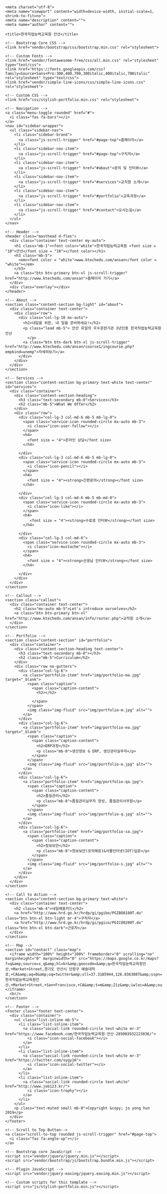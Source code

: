 <html lang="en">

  <head>

    <meta charset="utf-8">
    <meta name="viewport" content="width=device-width, initial-scale=1, shrink-to-fit=no">
    <meta name="description" content="">
    <meta name="author" content="">

    <title>한국직업능력교육원 안산</title>

    <!-- Bootstrap Core CSS -->
    <link href="vendor/bootstrap/css/bootstrap.min.css" rel="stylesheet">

    <!-- Custom Fonts -->
    <link href="vendor/fontawesome-free/css/all.min.css" rel="stylesheet" type="text/css">
    <link href="https://fonts.googleapis.com/css?family=Source+Sans+Pro:300,400,700,300italic,400italic,700italic" rel="stylesheet" type="text/css">
    <link href="vendor/simple-line-icons/css/simple-line-icons.css" rel="stylesheet">

    <!-- Custom CSS -->
    <link href="css/stylish-portfolio.min.css" rel="stylesheet">

  </head>

  <body id="page-top">

    <!-- Navigation -->
    <a class="menu-toggle rounded" href="#">
      <i class="fas fa-bars"></i>
    </a>
    <nav id="sidebar-wrapper">
      <ul class="sidebar-nav">
        <li class="sidebar-brand">
          <a class="js-scroll-trigger" href="#page-top">홈페이지</a>
        </li>
        <li class="sidebar-nav-item">
          <a class="js-scroll-trigger" href="#page-top">구직자</a>
        </li>
        <li class="sidebar-nav-item">
          <a class="js-scroll-trigger" href="#about">문의 및 인터뷰</a>
        </li>
        <li class="sidebar-nav-item">
          <a class="js-scroll-trigger" href="#services">교직원 소개</a>
        </li>
        <li class="sidebar-nav-item">
          <a class="js-scroll-trigger" href="#portfolio">교육과정</a>
        </li>
        <li class="sidebar-nav-item">
          <a class="js-scroll-trigger" href="#contact">오시는길</a>
        </li>
      </ul>
    </nav>

    <!-- Header -->
    <header class="masthead d-flex">
      <div class="container text-center my-auto">
        <h1 class="mb-1"><font color="white">한국직업능력교육원 <font size = "10">안산</font size = "10"></font color></h1>
        <h3 class="mb-5">
          <em><font color = "white">www.ktechedu.com/ansan</font color = "white"></em>
        </h3>
        <a class="btn btn-primary btn-xl js-scroll-trigger" href="http://www.ktechedu.com/ansan">홈페이지 가기</a>
      </div>
      <div class="overlay"></div>
    </header>

    <!-- About -->
    <section class="content-section bg-light" id="about">
      <div class="container text-center">
        <div class="row">
          <div class="col-lg-10 mx-auto">
            <h2>내일을 위한, 내 일을 준비하세요!</h2>
            <p class="lead mb-5"> 안산 유일의 우수훈련기관 3년인증 한국직업능력교육원 안산
              </p>
            <a class="btn btn-dark btn-xl js-scroll-trigger" href="http://www.ktechedu.com/ansan/course1/ingcourse.php?empkind=unemp">자세히보기</a>
          </div>
        </div>
      </div>
    </section>

    <!-- Services -->
    <section class="content-section bg-primary text-white text-center" id="services">
      <div class="container">
        <div class="content-section-heading">
          <h3 class="text-secondary mb-0">Services</h3>
          <h2 class="mb-5">What We Offer</h2>
        </div>
        <div class="row">
          <div class="col-lg-3 col-md-6 mb-5 mb-lg-0">
            <span class="service-icon rounded-circle mx-auto mb-3">
              <i class="icon-user-follow"></i>
            </span>
            <h4>
              <font size = "4">온라인 상담</font size>
            </h4>
      
          </div>
          <div class="col-lg-3 col-md-6 mb-5 mb-lg-0">
            <span class="service-icon rounded-circle mx-auto mb-3">
              <i class="icon-pencil"></i>
            </span>
            <h4>
              <font size = "4"><strong>간편문의</strong></font size>
            </h4>
            
          </div>
          <div class="col-lg-3 col-md-6 mb-5 mb-md-0">
            <span class="service-icon rounded-circle mx-auto mb-3">
              <i class="icon-like"></i>
            </span>
            <h4>
               <font size = "4"><strong>수료생 인터뷰</strong></font size>
            </h4>
          
          </div>
          <div class="col-lg-3 col-md-6">
            <span class="service-icon rounded-circle mx-auto mb-3">
              <i class="icon-mustache"></i>
            </span>
            <h4>
              <font size = "4"><strong>선생님 인터뷰</strong></font size>
            </h4>
            
          </div>
        </div>
      </div>
    </section>

    <!-- Callout -->
    <section class="callout">
      <div class="container text-center">
        <h2 class="mx-auto mb-5">Let's introduce ourselves</h2>
        <a class="btn btn-primary btn-xl" href="http://www.ktechedu.com/ansan/info/roster.php">교직원 소개</a>
      </div>
    </section>

    <!-- Portfolio -->
    <section class="content-section" id="portfolio">
      <div class="container">
        <div class="content-section-heading text-center">
          <h3 class="text-secondary mb-0"></h3>
          <h2 class="mb-5">Curriculum</h2>
        </div>
        <div class="row no-gutters">
          <div class="col-lg-6">
            <a class="portfolio-item" href="img/portfolio-ma.jpg" target="_blank">
              <span class="caption">
                <span class="caption-content">
                  <h2></h2>
                 
                </span>
              </span>
              <img class="img-fluid" src="img/portfolio-m.jpg" alt="">
            </a>
          </div>
          <div class="col-lg-6">
            <a class="portfolio-item" href="img/portfolio-ea.jpg" target="_blank">
              <span class="caption">
                <span class="caption-content">
                  <h2>ERP과정</h2>
                  <p class="mb-0">생산정보 & ERP, 생산관리실무자</p>
                </span>
              </span>
              <img class="img-fluid" src="img/portfolio-e.jpg" alt="">
            </a>
          </div>
          <div class="col-lg-6">
            <a class="portfolio-item" href="img/portfolio-qa.jpg">
              <span class="caption">
                <span class="caption-content">
                  <h2>품질관리</h2>
                  <p class="mb-0">품질관리실무자 양성, 품질관리사무원</p>
                </span>
              </span>
              <img class="img-fluid" src="img/portfolio-q.jpg" alt="">
            </a>
          </div>
          <div class="col-lg-6">
            <a class="portfolio-item" href="img/portfolio-sa.jpg">
              <span class="caption">
                <span class="caption-content">
                  <h2>정보보안</h2>
                  <p class="mb-0">정보보안(모의해킹)&사물인터넷(IOT)입문</p>
                </span>
              </span>
              <img class="img-fluid" src="img/portfolio-s.jpg" alt="">
            </a>
          </div>
        </div>
      </div>
    </section>

    <!-- Call to Action -->
    <section class="content-section bg-primary text-white">
      <div class="container text-center">
        <h2 class="mb-4">내일배움카드</h2>
        <a href="http://www.hrd.go.kr/hrdp/gi/pgibo/PGIBO0100T.do" class="btn btn-xl btn-light mr-4">구직자</a>
        <a href="http://www.hrd.go.kr/hrdp/gi/pgico/PGICO0200T.do" class="btn btn-xl btn-dark">근로자</a>
      </div>
    </section>

    <!-- Map -->
    <section id="contact" class="map">
      <iframe width="100%" height="100%" frameborder="0" scrolling="no" marginheight="0" marginwidth="0" src="https://maps.google.co.kr/maps?f=q&amp;source=s_q&amp;hl=kr&amp;geocode=&amp;q=한국직업능력교육원안산,+Market+Street,경기도 안산시 단원구 예술대학로,+CA&amp;aq=0&amp;oq=twitter&amp;sll=37.3185944,126.8363807&amp;sspn=37.3185944,126.8363807&amp;ie=UTF8&amp;hq=한국직업능력교육원안산,+Market+Street,+San+Francisco,+CA&amp;t=m&amp;21z&amp;iwloc=A&amp;output=embed"></iframe>
      <br/>
    </section>

    <!-- Footer -->
    <footer class="footer text-center">
      <div class="container">
        <ul class="list-inline mb-5">
          <li class="list-inline-item">
            <a class="social-link rounded-circle text-white mr-3" href="https://www.facebook.com/한국직업능력교육원-안산-285003932223836/">
              <i class="icon-social-facebook"></i>
            </a>
          </li>
          <li class="list-inline-item">
            <a class="social-link rounded-circle text-white mr-3" href="https://twitter.com/sygy16">
              <i class="icon-social-twitter"></i>
            </a>
          </li>
          <li class="list-inline-item">
            <a class="social-link rounded-circle text-white" href="http://www.job123.kr/">
              <i class="icon-trophy"></i>
            </a>
          </li>
        </ul>
        <p class="text-muted small mb-0">Copyright &copy; jo yong hun 2019</p>
      </div>
    </footer>

    <!-- Scroll to Top Button-->
    <a class="scroll-to-top rounded js-scroll-trigger" href="#page-top">
      <i class="fas fa-angle-up"></i>
    </a>

    <!-- Bootstrap core JavaScript -->
    <script src="vendor/jquery/jquery.min.js"></script>
    <script src="vendor/bootstrap/js/bootstrap.bundle.min.js"></script>

    <!-- Plugin JavaScript -->
    <script src="vendor/jquery-easing/jquery.easing.min.js"></script>

    <!-- Custom scripts for this template -->
    <script src="js/stylish-portfolio.min.js"></script>

  </body>

</html>
